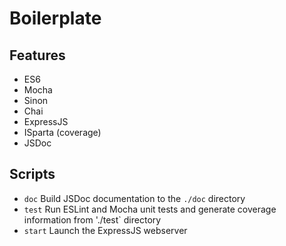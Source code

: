 # Boilerplate

## Features

- ES6
- Mocha
- Sinon
- Chai
- ExpressJS
- ISparta (coverage)
- JSDoc

## Scripts

- `doc` Build JSDoc documentation to the `./doc` directory
- `test` Run ESLint and Mocha unit tests and generate coverage information from './test` directory
- `start` Launch the ExpressJS webserver
